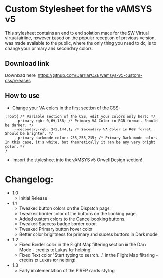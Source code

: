 # Custom Stylesheet for the vAMSYS v5
This stylesheet contains an end to end solution made for the SW Virtual virtual airline, however based on the popular reception of previous version, was made available to the public, where the only thing you need to do, is to change your primary and secondary colors.

## Download link
Download here: https://github.com/DarrianCZE/vamsys-v5-custom-css/releases

## How to use
- Change your VA colors in the first section of the CSS:

```
:root{ /* Variable section of the CSS, edit your colors only here: */
	--primary-rgb: 0,69,138; /* Primary VA Color in RGB format. Should be darker. */
	--secondary-rgb: 241,144,1; /* Secondary VA Color in RGB format. Should be brighter. */
	--primary-darkmode-color: 255,255,255; /* Primary Dark mode color. In this case, it's white, but theoretically it can be any very bright color. */
}
```
- Import the stylesheet into the vAMSYS v5 Orwell Design section!

# Changelog:
- 1.0
	- Initial Release
- 1.1
	- Tweaked button colors on the Dispatch page. 
	- Tweaked border color of the buttons on the booking page.
	- Added custom colors to the Cancel booking buttons. 
	- Tweaked Success badge border color.
	- Tweaked Primary button hover color
 	- Better color brightness for primary and sucess buttons in Dark mode
- 1.2
	- Fixed Border color in the Flight Map filtering section in the Dark Mode - credits to Lukas for helping!
	- Fixed Text color "Start typing to search..." in the Flight Map filtering - credits to Lukas for helping!
- 1.3
	- Early implementation of the PIREP cards styling